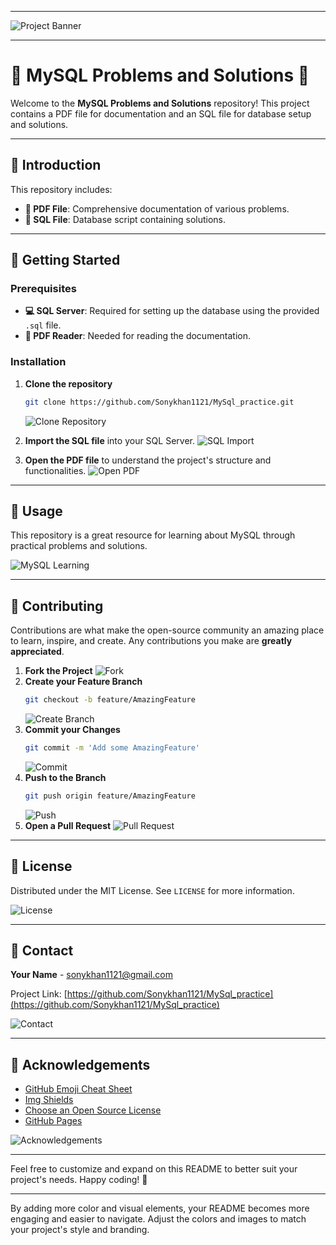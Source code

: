 
---

![Project Banner](https://github.com/Sonykhan1121/MySql_practice/assets/45848552/21f08ed9-ed32-4be4-a281-71dc4245d004) <!-- Replace with your project's banner image URL -->

---

# 🌟 MySQL Problems and Solutions 🌟

Welcome to the **MySQL Problems and Solutions** repository! This project contains a PDF file for documentation and an SQL file for database setup and solutions.

---

## 📄 Introduction 

This repository includes:
- **📜 PDF File**: Comprehensive documentation of various problems.
- **💾 SQL File**: Database script containing solutions.

---

## 🚀 Getting Started

### Prerequisites

- **💻 SQL Server**: Required for setting up the database using the provided `.sql` file.
- **📖 PDF Reader**: Needed for reading the documentation.

### Installation

1. **Clone the repository**
   ```sh
   git clone https://github.com/Sonykhan1121/MySql_practice.git
   ```
   ![Clone Repository](https://img.shields.io/badge/git-clone-blue?logo=git&style=flat-square)

2. **Import the SQL file** into your SQL Server.
   ![SQL Import](https://img.shields.io/badge/SQL-Import-orange?style=flat-square&logo=microsoft-sql-server)

3. **Open the PDF file** to understand the project's structure and functionalities.
   ![Open PDF](https://img.shields.io/badge/PDF-Open-red?style=flat-square&logo=adobe-acrobat-reader)

---

## 📘 Usage 

This repository is a great resource for learning about MySQL through practical problems and solutions.

![MySQL Learning](https://img.shields.io/badge/Learn-MySQL-blue?style=flat-square&logo=mysql)

---

## 🤝 Contributing

Contributions are what make the open-source community an amazing place to learn, inspire, and create. Any contributions you make are **greatly appreciated**.

1. **Fork the Project**
   ![Fork](https://img.shields.io/badge/GitHub-Fork-green?style=flat-square&logo=github)
2. **Create your Feature Branch** 
   ```sh
   git checkout -b feature/AmazingFeature
   ```
   ![Create Branch](https://img.shields.io/badge/Create-Branch-blue?style=flat-square&logo=git)
3. **Commit your Changes** 
   ```sh
   git commit -m 'Add some AmazingFeature'
   ```
   ![Commit](https://img.shields.io/badge/Commit-Changes-orange?style=flat-square&logo=git)
4. **Push to the Branch** 
   ```sh
   git push origin feature/AmazingFeature
   ```
   ![Push](https://img.shields.io/badge/Push-Changes-yellow?style=flat-square&logo=git)
5. **Open a Pull Request**
   ![Pull Request](https://img.shields.io/badge/Open-Pull_Request-purple?style=flat-square&logo=github)

---

## 📄 License

Distributed under the MIT License. See `LICENSE` for more information.

![License](https://img.shields.io/badge/License-MIT-blue?style=flat-square&logo=opensourceinitiative)

---

## 📧 Contact

**Your Name** - [sonykhan1121@gmail.com](mailto:sonykhan1121@gmail.com)

Project Link: [https://github.com/Sonykhan1121/MySql_practice](https://github.com/Sonykhan1121/MySql_practice)

![Contact](https://img.shields.io/badge/Contact-Email-red?style=flat-square&logo=gmail)

---

## 📝 Acknowledgements

- [GitHub Emoji Cheat Sheet](https://www.webpagefx.com/tools/emoji-cheat-sheet)
- [Img Shields](https://shields.io)
- [Choose an Open Source License](https://choosealicense.com)
- [GitHub Pages](https://pages.github.com)

![Acknowledgements](https://img.shields.io/badge/Thanks-Acknowledgements-brightgreen?style=flat-square&logo=heart)

---

Feel free to customize and expand on this README to better suit your project's needs. Happy coding! 🎉

---

By adding more color and visual elements, your README becomes more engaging and easier to navigate. Adjust the colors and images to match your project's style and branding.